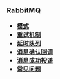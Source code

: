 ### RabbitMQ

* **[模式](model.md)**
* **[重试机制](retry.md)**
* **[延时队列](delayed.md)**
* **[消息确认回调](callback.md)**
* **[消息成功投递](消息成功投递.md)**
* **[常见问题](常见问题.md)**
